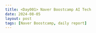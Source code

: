 ```yaml
---
title: <Day001> Naver Boostcamp AI Tech
date: 2024-08-05
layout: post
tags: [Naver Boostcamp, daily report]
---
```

